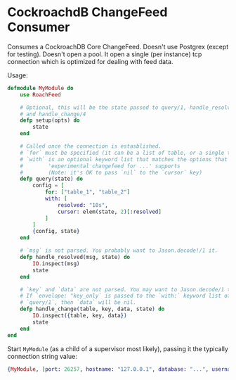 # CockroachdB ChangeFeed Consumer

Consumes a CockroachDB Core ChangeFeed. Doesn't use Postgrex (except for testing). Doesn't open a pool. It open a single (per instance) tcp connection which is optimized for dealing with feed data.

Usage:

```elixir
defmodule MyModule do
	use RoachFeed

	# Optional, this will be the state passed to query/1, handle_resolve/2
	# and handle_change/4
	defp setup(opts) do
		state
	end

	# Called once the connection is estasblished.
	# `for` must be specified (it can be a list of table, or a single table)
	# `with` is an optional keyword list that matches the options that
	#        'experimental changefeed for ...' supports
	#        (Note: it's OK to pass `nil` to the `cursor` key)
	defp query(state) do
		config = [
			for: ["table_1", "table_2"]
			with: [
				resolved: "10s",
				cursor: elem(state, 2)[:resolved]
			]
		]
		{config, state}
	end

	# `msg` is not parsed. You probably want to Jason.decode!/1 it.
	defp handle_resolved(msg, state) do
		IO.inspect(msg)
		state
	end

	# `key` and `data` are not parsed. You may want to Jason.decode/1 them.
	# If `envelope: "key_only` is passed to the `with:` keyword list of
	# `query/1`, then `data` will be nil.
	defp handle_change(table, key, data, state) do
		IO.inspect({table, key, data})
		state
	end
end
```

Start `MyModule` (as a child of a supervisor most likely), passing it the typically connection string value:

```elixir
{MyModule, [port: 26257, hostname: "127.0.0.1", database: "...", username: "...", password: "..."]}
```
